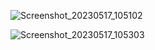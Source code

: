

![Screenshot_20230517_105102](https://github.com/luizeth0/WeatherAppLHM/assets/123969601/a3cf9606-8d3a-4bd6-a0f0-0e7c6037ee98)

![Screenshot_20230517_105303](https://github.com/luizeth0/WeatherAppLHM/assets/123969601/735726e8-2e30-4086-849e-6d17ce1a721c)


